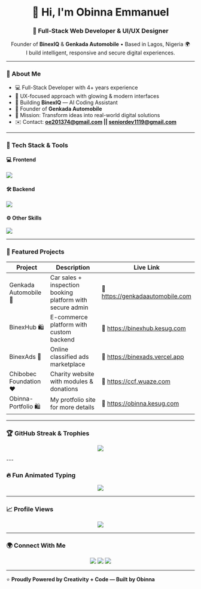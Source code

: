 <h1 align="center">👋 Hi, I'm Obinna Emmanuel</h1>
<h3 align="center">🚀 Full-Stack Web Developer & UI/UX Designer</h3>

<p align="center">
  Founder of <strong>BinexIQ</strong> & <strong>Genkada Automobile</strong> • Based in Lagos, Nigeria 🌍<br>
  I build intelligent, responsive and secure digital experiences.
</p>

---

### 🧠 About Me
- 💻 Full-Stack Developer with 4+ years experience  
- 🎨 UX-focused approach with glowing & modern interfaces  
- 🤖 Building **BinexIQ** — AI Coding Assistant  
- 🚗 Founder of **Genkada Automobile**  
- 🎯 Mission: Transform ideas into real-world digital solutions  
- ✉️ Contact: **oe201374@gmail.com || seniordev1119@gmail.com**

---

### 🚀 Tech Stack & Tools

#### 💻 Frontend
<p>
  <img src="https://skillicons.dev/icons?i=html,css,js,react,bootstrap,tailwind,figma" />
</p>

#### 🛠 Backend
<p>
  <img src="https://skillicons.dev/icons?i=nodejs,php,mysql,express" />
</p>

#### ⚙️ Other Skills
<p>
  <img src="https://skillicons.dev/icons?i=git,github,linux,netlify,vercel" />
</p>

---

### 🌟 Featured Projects

| Project | Description | Live Link |
|--------|-------------|-----------|
| Genkada Automobile 🚗 | Car sales + inspection booking platform with secure admin | 🔗 https://genkadaautomobile.com |
| BinexHub 🛍️ | E-commerce platform with custom backend | 🔗 https://binexhub.kesug.com |
| BinexAds 📢 | Online classified ads marketplace | 🔗 https://binexads.vercel.app |
| Chibobec Foundation ❤️ | Charity website with modules & donations | 🔗 https://ccf.wuaze.com |
| Obinna-Portfolio 🛍️ | My protfolio site for more details | 🔗 https://obinna.kesug.com |

---

### 🏆 GitHub Streak & Trophies

<p align="center">
  <img src="https://github-profile-trophy.vercel.app/?username=binex-365&theme=algolia&no-frame=true&column=4" />
</p>
---

### 🔥 Fun Animated Typing

<p align="center">
  <img src="https://readme-typing-svg.herokuapp.com?color=%2304B7D0&width=500&lines=Full-Stack+Web+Developer;UI%2FUX+Designer;AI+Automation+Builder;Founder+of+BinexIQ;Loving+Clean+and+Modern+Designs" />
</p>

---

### 📈 Profile Views
<p align="center">
  <img src="https://komarev.com/ghpvc/?username=binex-365&label=Visitors&color=blue&style=flat" />
</p>

---

### 🌍 Connect With Me

<p align="center">
<a href="https://github.com/binex-365"><img src="https://skillicons.dev/icons?i=github"></a>
<a href="mailto:oe201374@gmail.com"><img src="https://skillicons.dev/icons?i=gmail"></a>
<a href="https://linkedin.com/"><img src="https://skillicons.dev/icons?i=linkedin"></a>
</p>

---

⭐ **Proudly Powered by Creativity + Code — Built by Obinna**  
